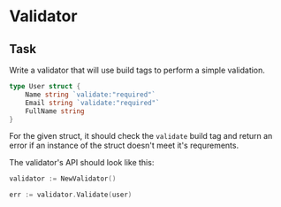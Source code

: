 # Validator

## Task

Write a validator that will use build tags to perform a simple validation.

```go
type User struct {
    Name string `validate:"required"`
    Email string `validate:"required"`
    FullName string
}
```

For the given struct, it should check the `validate` build tag and return an error if an instance of the struct doesn't meet it's requrements.

The validator's API should look like this:

```go
validator := NewValidator()

err := validator.Validate(user)
```

